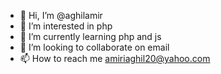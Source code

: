 - 👋 Hi, I’m @aghilamir
- 👀 I’m interested in php 
- 🌱 I’m currently learning php and js
- 💞️ I’m looking to collaborate on email
- 📫 How to reach me amiriaghil20@yahoo.com

<!---
aghilamir/aghilamir is a ✨ special ✨ repository because its `README.md` (this file) appears on your GitHub profile.
You can click the Preview link to take a look at your changes.
--->
